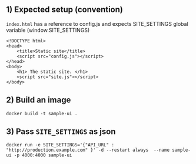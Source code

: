 ## 1) Expected setup (convention)

`index.html` has a reference to config.js and expects SITE_SETTINGS global variable (window.SITE_SETTINGS)

``` 
<!DOCTYPE html>
<head>
    <title>Static site</title>
    <script src="config.js"></script>
</head>
<body> 
    <h1> The static site. </h1>
    <script src="site.js"></script>
</body>
```


## 2) Build an image 

```
docker build -t sample-ui .
```

## 3) Pass `SITE_SETTINGS` as json 

```
docker run -e SITE_SETTINGS='{"API_URL" : "http://production.example.com" }' -d --restart always  --name sample-ui -p 4000:4000 sample-ui
```

